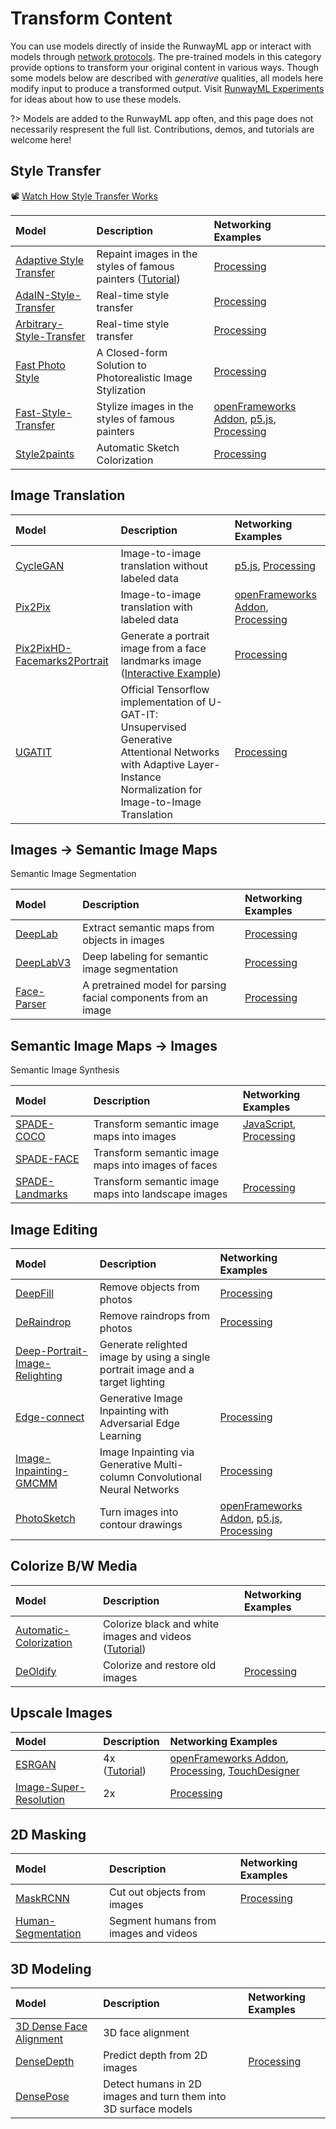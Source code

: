 # Transform Content

You can use models directly of inside the RunwayML app or interact with models through [network protocols](https://learn.runwayml.com/#/how-to/network). The pre-trained models in this category provide options to transform your original content in various ways. Though some models below are described with *generative* qualities, all models here modify input to produce a transformed output. Visit [RunwayML Experiments](https://runwayml.com/madewith/) for ideas about how to use these models.


?> Models are added to the RunwayML app often, and this page does not necessarily respresent the full list. Contributions, demos, and tutorials are welcome here!

## Style Transfer
📽 [Watch How Style Transfer Works](https://www.youtube.com/watch?v=TlHOwsYoIos)

| Model | Description | Networking Examples |
| :--- | :---| :--- |
| [Adaptive Style Transfer](https://open-app.runwayml.com/?model=runway/Adaptive-Style-Transfer)  | Repaint images in the styles of famous painters ([Tutorial](tutorials/tutorial_style_transfer.md))|[Processing](networking/examples?id=processing) |
| [AdaIN-Style-Transfer](https://open-app.runwayml.com/?model=reiinakano/AdaIN-Style-Transfer) | Real-time style transfer | [Processing](networking/examples?id=processing)| 
| [Arbitrary-Style-Transfer](https://open-app.runwayml.com/?model=runway/Arbitrary-Image-Stylization) | Real-time style transfer |[Processing](networking/examples?id=processing)  |
| [Fast Photo Style](https://open-app.runwayml.com/?model=reiinakano/FastPhotoStyle) | A Closed-form Solution to Photorealistic Image Stylization |[Processing](networking/examples?id=processing) |
| [Fast-Style-Transfer](https://open-app.runwayml.com/?model=genekogan/Fast-Style-Transfer) | Stylize images in the styles of famous painters | [openFrameworks Addon](networking/examples?id=openframeworks), [p5.js](networking/examples?id=p5js), [Processing](networking/examples?id=processing) |
| [Style2paints](https://open-app.runwayml.com/?model=zaid/style2paints) | Automatic Sketch Colorization |[Processing](networking/examples?id=processing) |


## Image Translation
| Model | Description | Networking Examples |
| :--- | :---| :--- |
| [CycleGAN](https://open-app.runwayml.com/?model=reiinakano/CycleGAN) | Image-to-image translation without labeled data | [p5.js](networking/examples?id=p5js), [Processing](networking/examples?id=processing)|
| [Pix2Pix](https://open-app.runwayml.com/?model=reiinakano/Pix2Pix) | Image-to-image translation with labeled data | [openFrameworks Addon](networking/examples?id=openframeworks), [Processing](networking/examples?id=processing)|
| [Pix2PixHD-Facemarks2Portrait](https://open-app.runwayml.com/?model=yining/pix2pixHD-Facemarks2Portrait) | Generate a portrait image from a face landmarks image ([Interactive Example](https://experiments.runwayml.com/synthetic_postcard/)) |[Processing](networking/examples?id=processing) |
| [UGATIT](https://open-app.runwayml.com/?model=runway/UGATIT) | Official Tensorflow implementation of U-GAT-IT: Unsupervised Generative Attentional Networks with Adaptive Layer-Instance Normalization for Image-to-Image Translation | [Processing](networking/examples?id=processing) |


## Images → Semantic Image Maps
Semantic Image Segmentation

| Model | Description | Networking Examples |
| :--- | :---| :--- |
| [DeepLab](https://open-app.runwayml.com/?model=genekogan/deeplab) | Extract semantic maps from objects in images | [Processing](networking/examples?id=processing) |
| [DeepLabV3](https://open-app.runwayml.com/?model=runway/DeepLabV3) | Deep labeling for semantic image segmentation | [Processing](networking/examples?id=processing) |
| [Face-Parser](https://open-app.runwayml.com/?model=anastasis/Face-Parser) | A pretrained model for parsing facial components from an image | [Processing](networking/examples?id=processing) |


## Semantic Image Maps → Images
Semantic Image Synthesis

| Model | Description | Networking Examples |
| :--- | :---| :--- |
| [SPADE-COCO](https://open-app.runwayml.com/?model=runway/spade-coco) | Transform semantic image maps into images | [JavaScript](networking/examples?id=JavaScript), [Processing](networking/examples?id=processing) |
| [SPADE-FACE](https://open-app.runwayml.com/?model=sree_harsha/spade-face) | Transform semantic image maps into images of faces| |
| [SPADE-Landmarks](https://open-app.runwayml.com/?model=genekogan/SPADE-Landscapes) | Transform semantic image maps into landscape images | [Processing](networking/examples?id=processing) |


## Image Editing
| Model | Description | Networking Examples |
| :--- | :---| :--- |
| [DeepFill](https://open-app.runwayml.com/?model=runway/DeepFill) | Remove objects from photos | [Processing](networking/examples?id=processing)|
| [DeRaindrop](https://open-app.runwayml.com/?model=zaid/DeRaindrop) | Remove raindrops from photos| [Processing](networking/examples?id=processing)|
| [Deep-Portrait-Image-Relighting](https://open-app.runwayml.com/?model=sree_harsha/Deep-Portrait-Image-Relighting) | Generate relighted image by using a single portrait image and a target lighting | |
| [Edge-connect](https://open-app.runwayml.com/?model=zaid/edge-connect) | Generative Image Inpainting with Adversarial Edge Learning | [Processing](networking/examples?id=processing) |
| [Image-Inpainting-GMCMM](https://open-app.runwayml.com/?model=anastasis/Image-Inpainting-GMCNN) | Image Inpainting via Generative Multi-column Convolutional Neural Networks | [Processing](networking/examples?id=processing)|
| [PhotoSketch](https://open-app.runwayml.com/?model=runway/PhotoSketch]) | Turn images into contour drawings | [openFrameworks Addon](networking/examples?id=openframeworks), [p5.js](networking/examples?id=p5js), [Processing](networking/examples?id=processing) |


## Colorize B/W Media
| Model | Description | Networking Examples |
| :--- | :---| :--- |
| [Automatic-Colorization](https://open-app.runwayml.com/?model=runway/Automatic-Colorization)| Colorize black and white images and videos ([Tutorial](tutorials/tutorial_colorizing_video.md))| |
| [DeOldify](https://open-app.runwayml.com/?model=reiinakano/DeOldify) | Colorize and restore old images | [Processing](networking/examples?id=processing)|


## Upscale Images
| Model | Description | Networking Examples |
| :--- | :---| :--- |
| [ESRGAN](https://open-app.runwayml.com/?model=runway/ESRGAN) | 4x ([Tutorial](tutorials/tutorial_esrgan.md))| [openFrameworks Addon](networking/examples?id=openframeworks), [Processing](networking/examples?id=processing), [TouchDesigner](networking/examples?id=touchdesigner) |
| [Image-Super-Resolution](https://open-app.runwayml.com/?model=runway/Image-Super-Resolution) | 2x |[Processing](networking/examples?id=processing) |

## 2D Masking
| Model | Description | Networking Examples |
| :--- | :---| :--- |
| [MaskRCNN](https://open-app.runwayml.com/?model=runway/MaskRCNN) | Cut out objects from images |[Processing](networking/examples?id=processing) |
| [Human-Segmentation](https://open-app.runwayml.com/?model=runway/Human-Segmentation) | Segment humans from images and videos | |


## 3D Modeling
| Model | Description | Networking Examples |
| :--- | :---| :--- |
| [3D Dense Face Alignment](https://open-app.runwayml.com/?model=matthewbay/3ddfa) | 3D face alignment | |
| [DenseDepth](https://open-app.runwayml.com/?model=runway/DenseDepth) | Predict depth from 2D images| [Processing](networking/examples?id=processing) |
| [DensePose](https://open-app.runwayml.com/?model=runway/DensePose) | Detect humans in 2D images and turn them into 3D surface models | |





